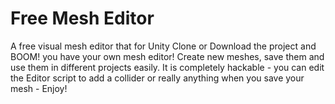# Free Mesh Editor
A free visual mesh editor that for Unity
Clone or Download the project and BOOM! you have your own mesh editor! Create new meshes, save them and use them in different projects easily. It is completely hackable - you can edit the Editor script to add a collider or really anything when you save your mesh - Enjoy!
